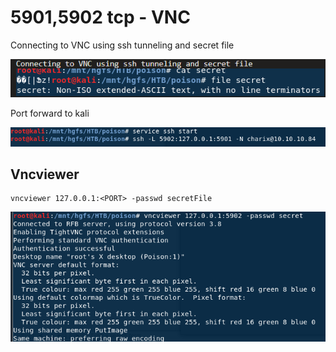 # 5901,5902 tcp - VNC

Connecting to VNC using ssh tunneling and secret file

![](../.gitbook/assets/image%20%2819%29.png)

Port forward to kali

![](../.gitbook/assets/image%20%2818%29.png)

## Vncviewer

```text
vncviewer 127.0.0.1:<PORT> -passwd secretFile
```

![](../.gitbook/assets/image%20%2827%29.png)

